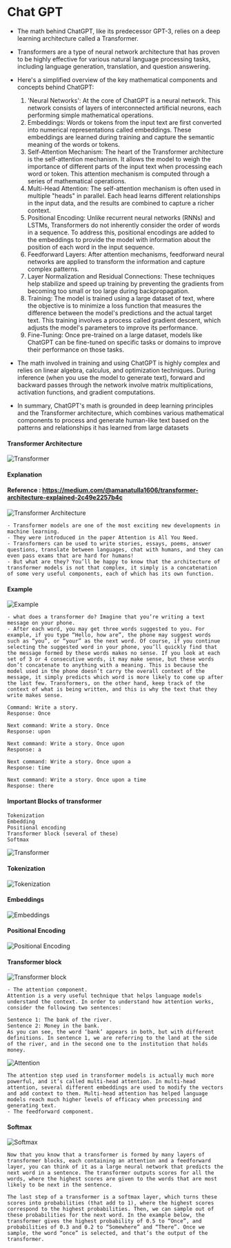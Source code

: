 # Chat GPT
* The math behind ChatGPT, like its predecessor GPT-3, relies on a deep learning architecture called a Transformer. 
* Transformers are a type of neural network architecture that has proven to be highly effective for various natural language processing tasks, including language generation, translation, and question answering.
* Here's a simplified overview of the key mathematical components and concepts behind ChatGPT:
    
    1. 'Neural Networks': At the core of ChatGPT is a neural network. This network consists of layers of 
       interconnected artificial neurons, each performing simple mathematical operations.
    2. Embeddings: Words or tokens from the input text are first converted into numerical representations called embeddings. These embeddings are learned during training and capture the semantic meaning of the words or tokens.
    3. Self-Attention Mechanism: The heart of the Transformer architecture is the self-attention mechanism. It allows the model to weigh the importance of different parts of the input text when processing each word or token. This attention mechanism is computed through a series of mathematical operations.
    4. Multi-Head Attention: The self-attention mechanism is often used in multiple "heads" in parallel. Each head learns different relationships in the input data, and the results are combined to capture a richer context.
    5. Positional Encoding: Unlike recurrent neural networks (RNNs) and LSTMs, Transformers do not inherently consider the order of words in a sequence. To address this, positional encodings are added to the embeddings to provide the model with information about the position of each word in the input sequence.
    6. Feedforward Layers: After attention mechanisms, feedforward neural networks are applied to transform the information and capture complex patterns.
    7. Layer Normalization and Residual Connections: These techniques help stabilize and speed up training by preventing the gradients from becoming too small or too large during backpropagation.
    8. Training: The model is trained using a large dataset of text, where the objective is to minimize a loss function that measures the difference between the model's predictions and the actual target text. This training involves a process called gradient descent, which adjusts the model's parameters to improve its performance.
    9. Fine-Tuning: Once pre-trained on a large dataset, models like ChatGPT can be fine-tuned on specific tasks or domains to improve their performance on those tasks.
    
* The math involved in training and using ChatGPT is highly complex and relies on linear algebra, calculus, and optimization techniques. During inference (when you use the model to generate text), forward and backward passes through the network involve matrix multiplications, activation functions, and gradient computations.
* In summary, ChatGPT's math is grounded in deep learning principles and the Transformer architecture, which combines 
  various mathematical components to process and generate human-like text based on the patterns and relationships it has learned from large datasets

#### Transformer Architecture
![Transformer](chatgpt/img/transformer.png)

#### Explanation
#### Reference : https://medium.com/@amanatulla1606/transformer-architecture-explained-2c49e2257b4c
![Transformer Architecture](img/transformer1.png)
    
    - Transformer models are one of the most exciting new developments in machine learning. 
    - They were introduced in the paper Attention is All You Need. 
    - Transformers can be used to write stories, essays, poems, answer questions, translate between languages, chat with humans, and they can even pass exams that are hard for humans! 
    - But what are they? You’ll be happy to know that the architecture of transformer models is not that complex, it simply is a concatenation of some very useful components, each of which has its own function.
#### Example
![Example](img/example.png)
    
    - what does a transformer do? Imagine that you’re writing a text message on your phone. 
    - After each word, you may get three words suggested to you. For example, if you type “Hello, how are”, the phone may suggest words such as “you”, or “your” as the next word. Of course, if you continue selecting the suggested word in your phone, you’ll quickly find that the message formed by these words makes no sense. If you look at each set of 3 or 4 consecutive words, it may make sense, but these words don’t concatenate to anything with a meaning. This is because the model used in the phone doesn’t carry the overall context of the message, it simply predicts which word is more likely to come up after the last few. Transformers, on the other hand, keep track of the context of what is being written, and this is why the text that they write makes sense.

    Command: Write a story.
    Response: Once
    
    Next command: Write a story. Once
    Response: upon
    
    Next command: Write a story. Once upon
    Response: a
    
    Next command: Write a story. Once upon a
    Response: time
    
    Next command: Write a story. Once upon a time
    Response: there


#### Important Blocks of transformer
    Tokenization
    Embedding
    Positional encoding
    Transformer block (several of these)
    Softmax
![Transformer](chatgpt/img/architecture.png)

#### Tokenization
![Tokenization](chatgpt/img/token.png)

#### Embeddings
![Embeddings](chatgpt/img/embedding.png)

#### Positional Encoding
![Positional Encoding](chatgpt/img/positional_encoding.png)

#### Transformer block
![Transformer block](chatgpt/img/multi_transformer.png)
    
    - The attention component.
    Attention is a very useful technique that helps language models understand the context. In order to understand how attention works, consider the following two sentences:

    Sentence 1: The bank of the river.
    Sentence 2: Money in the bank.
    As you can see, the word ‘bank’ appears in both, but with different definitions. In sentence 1, we are referring to the land at the side of the river, and in the second one to the institution that holds money.
![Attention](chatgpt/img/attention.png)
            
    The attention step used in transformer models is actually much more powerful, and it’s called multi-head attention. In multi-head attention, several different embeddings are used to modify the vectors and add context to them. Multi-head attention has helped language models reach much higher levels of efficacy when processing and generating text.
    - The feedforward component.
#### Softmax
![Softmax](chatgpt/img/softmax.png)

    Now that you know that a transformer is formed by many layers of transformer blocks, each containing an attention and a feedforward layer, you can think of it as a large neural network that predicts the next word in a sentence. The transformer outputs scores for all the words, where the highest scores are given to the words that are most likely to be next in the sentence.
   
    The last step of a transformer is a softmax layer, which turns these scores into probabilities (that add to 1), where the highest scores correspond to the highest probabilities. Then, we can sample out of these probabilities for the next word. In the example below, the transformer gives the highest probability of 0.5 to “Once”, and probabilities of 0.3 and 0.2 to “Somewhere” and “There”. Once we sample, the word “once” is selected, and that’s the output of the transformer.


